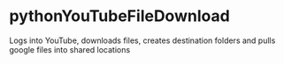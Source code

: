 # pythonYouTubeFileDownload
Logs into YouTube, downloads files, creates destination folders and pulls google files into shared locations
